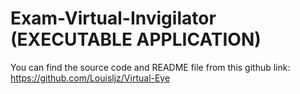 # Exam-Virtual-Invigilator (EXECUTABLE APPLICATION)

You can find the source code and README file from this github link: https://github.com/Louisljz/Virtual-Eye
